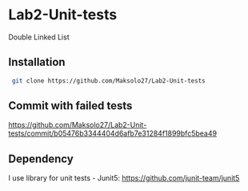 # Lab2-Unit-tests
Double Linked List
## Installation
 ```bash
  git clone https://github.com/Maksolo27/Lab2-Unit-tests
```
## Commit with failed tests
https://github.com/Maksolo27/Lab2-Unit-tests/commit/b05476b3344404d6afb7e31284f1899bfc5bea49
## Dependency
I use library for unit tests - Junit5: https://github.com/junit-team/junit5
